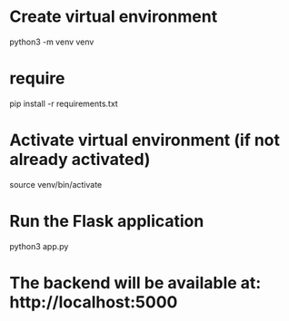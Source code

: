 # Create virtual environment
python3 -m venv venv

# require
pip install -r requirements.txt 

# Activate virtual environment (if not already activated)
source venv/bin/activate

# Run the Flask application
python3 app.py

# The backend will be available at: http://localhost:5000